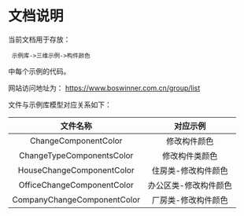 # 文档说明

当前文档用于存放：

     示例库->三维示例->构件颜色

中每个示例的代码。

网站访问地址为：
  https://www.boswinner.com.cn/group/list



文件与示例库模型对应关系如下：

|            文件名称             |    对应示例     |
| :-------------------------: | :---------: |
|    ChangeComponentColor     |   修改构件颜色    |
|  ChangeTypeComponentsColor  |   修改构件类颜色   |
|  HouseChangeComponentColor  | 住房类-修改构件颜色  |
| OfficeChangeComponentColor  | 办公区类-修改构件颜色 |
| CompanyChangeComponentColor | 厂房类-修改构件颜色  |

